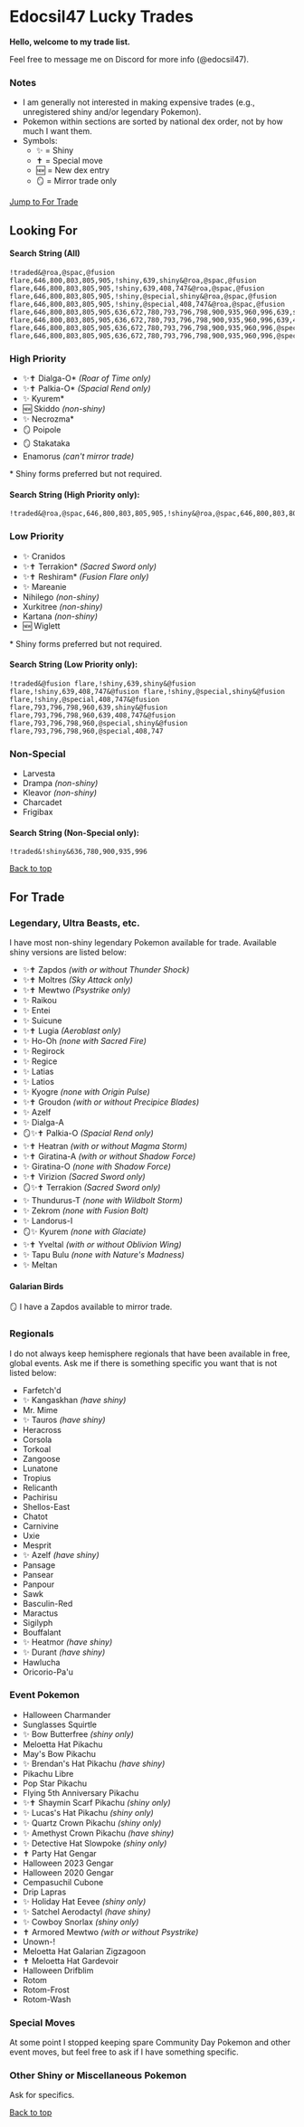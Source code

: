 # Edocsil47 Lucky Trades
**Hello, welcome to my trade list.**

Feel free to message me on Discord for more info (@edocsil47).
### Notes
- I am generally not interested in making expensive trades (e.g., unregistered shiny and/or legendary Pokemon).
- Pokemon within sections are sorted by national dex order, not by how much I want them.
- Symbols:
  - ✨ = Shiny
  - ✝️ = Special move
  - 🆕 = New dex entry
  - 🪞 = Mirror trade only

[Jump to For Trade](#for-trade)
## Looking For
#### Search String (All)
<!---
!traded&((shiny&408,747),@roa,@spac,(639&@special),@fusion flare,646,800,803,805,905,(!shiny&(636,672,780,793,796,798,900,935,960,996)))
-->
```
!traded&@roa,@spac,@fusion flare,646,800,803,805,905,!shiny,639,shiny&@roa,@spac,@fusion flare,646,800,803,805,905,!shiny,639,408,747&@roa,@spac,@fusion flare,646,800,803,805,905,!shiny,@special,shiny&@roa,@spac,@fusion flare,646,800,803,805,905,!shiny,@special,408,747&@roa,@spac,@fusion flare,646,800,803,805,905,636,672,780,793,796,798,900,935,960,996,639,shiny&@roa,@spac,@fusion flare,646,800,803,805,905,636,672,780,793,796,798,900,935,960,996,639,408,747&@roa,@spac,@fusion flare,646,800,803,805,905,636,672,780,793,796,798,900,935,960,996,@special,shiny&@roa,@spac,@fusion flare,646,800,803,805,905,636,672,780,793,796,798,900,935,960,996,@special,408,747
```
### High Priority
- ✨✝️ Dialga-O\* *(Roar of Time only)*
- ✨✝️ Palkia-O\* *(Spacial Rend only)*
- ✨ Kyurem\*
- 🆕 Skiddo *(non-shiny)*
- ✨ Necrozma\*
- 🪞 Poipole
- 🪞 Stakataka
- Enamorus *(can't mirror trade)*

\* Shiny forms preferred but not required.
#### Search String (High Priority only):
<!---
!traded&(@roa,@spac,646,(!shiny&672),800,803,805,905)
-->
```
!traded&@roa,@spac,646,800,803,805,905,!shiny&@roa,@spac,646,800,803,805,905,672
```
### Low Priority
- ✨ Cranidos
- ✨✝️ Terrakion\* *(Sacred Sword only)*
- ✨✝️ Reshiram\* *(Fusion Flare only)*
- ✨ Mareanie
- Nihilego *(non-shiny)*
- Xurkitree *(non-shiny)*
- Kartana *(non-shiny)*
- 🆕 Wiglett

\* Shiny forms preferred but not required.
#### Search String (Low Priority only):
<!---
!traded&((shiny&408,747),(639&@special),@fusion flare,(!shiny&(793,796,798,960)))
-->
```
!traded&@fusion flare,!shiny,639,shiny&@fusion flare,!shiny,639,408,747&@fusion flare,!shiny,@special,shiny&@fusion flare,!shiny,@special,408,747&@fusion flare,793,796,798,960,639,shiny&@fusion flare,793,796,798,960,639,408,747&@fusion flare,793,796,798,960,@special,shiny&@fusion flare,793,796,798,960,@special,408,747
```
### Non-Special
- Larvesta
- Drampa *(non-shiny)*
- Kleavor *(non-shiny)*
- Charcadet
- Frigibax
#### Search String (Non-Special only):
```
!traded&!shiny&636,780,900,935,996
```
[Back to top](#looking-for)
## For Trade
### Legendary, Ultra Beasts, etc.
I have most non-shiny legendary Pokemon available for trade. Available shiny versions are listed below:
- ✨✝️ Zapdos *(with or without Thunder Shock)*
- ✨✝️ Moltres *(Sky Attack only)*
- ✨✝️ Mewtwo *(Psystrike only)*
- ✨ Raikou
- ✨ Entei
- ✨ Suicune
- ✨✝️ Lugia *(Aeroblast only)*
- ✨ Ho-Oh *(none with Sacred Fire)*
- ✨ Regirock
- ✨ Regice
- ✨ Latias
- ✨ Latios
- ✨ Kyogre *(none with Origin Pulse)*
- ✨✝️ Groudon *(with or without Precipice Blades)*
- ✨ Azelf
- ✨ Dialga-A
- 🪞✨✝️ Palkia-O *(Spacial Rend only)*
- ✨✝️ Heatran *(with or without Magma Storm)*
- ✨✝️ Giratina-A *(with or without Shadow Force)*
- ✨ Giratina-O *(none with Shadow Force)*
- ✨✝️ Virizion *(Sacred Sword only)*
- 🪞✨✝️ Terrakion *(Sacred Sword only)*
- ✨ Thundurus-T *(none with Wildbolt Storm)*
- ✨ Zekrom *(none with Fusion Bolt)*
- ✨ Landorus-I
- 🪞✨ Kyurem *(none with Glaciate)*
- ✨✝️ Yveltal *(with or without Oblivion Wing)*
- ✨ Tapu Bulu *(none with Nature's Madness)*
- ✨ Meltan
#### Galarian Birds
🪞 I have a Zapdos available to mirror trade.
### Regionals
I do not always keep hemisphere regionals that have been available in free, global events. Ask me if there is something specific you want that is not listed below:
- Farfetch'd
- ✨ Kangaskhan *(have shiny)*
- Mr. Mime
- ✨ Tauros *(have shiny)*
- Heracross
- Corsola
- Torkoal
- Zangoose
- Lunatone
- Tropius
- Relicanth
- Pachirisu
- Shellos-East
- Chatot
- Carnivine
- Uxie
- Mesprit
- ✨ Azelf *(have shiny)*
- Pansage
- Pansear
- Panpour
- Sawk
- Basculin-Red
- Maractus
- Sigilyph
- Bouffalant
- ✨ Heatmor *(have shiny)*
- ✨ Durant *(have shiny)*
- Hawlucha
- Oricorio-Pa'u
### Event Pokemon
- Halloween Charmander
- Sunglasses Squirtle
- ✨ Bow Butterfree *(shiny only)*
- Meloetta Hat Pikachu
- May's Bow Pikachu
- ✨ Brendan's Hat Pikachu *(have shiny)*
- Pikachu Libre
- Pop Star Pikachu
- Flying 5th Anniversary Pikachu
- ✨✝️ Shaymin Scarf Pikachu *(shiny only)*
- ✨ Lucas's Hat Pikachu *(shiny only)*
- ✨ Quartz Crown Pikachu *(shiny only)*
- ✨ Amethyst Crown Pikachu *(have shiny)*
- ✨ Detective Hat Slowpoke *(shiny only)*
- ✝️ Party Hat Gengar
- Halloween 2023 Gengar
- Halloween 2020 Gengar
- Cempasuchil Cubone
- Drip Lapras
- ✨ Holiday Hat Eevee *(shiny only)*
- ✨ Satchel Aerodactyl *(have shiny)*
- ✨ Cowboy Snorlax *(shiny only)*
- ✝️ Armored Mewtwo *(with or without Psystrike)*
- Unown-!
- Meloetta Hat Galarian Zigzagoon
- ✝️ Meloetta Hat Gardevoir
- Halloween Drifblim
- Rotom
- Rotom-Frost
- Rotom-Wash
### Special Moves
At some point I stopped keeping spare Community Day Pokemon and other event moves, but feel free to ask if I have something specific.
### Other Shiny or Miscellaneous Pokemon
Ask for specifics.

[Back to top](#looking-for)
